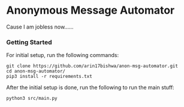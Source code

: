 # Anonymous Message Automator

Cause I am jobless now......

### Getting Started

For initial setup, run the following commands:

```commandline
git clone https://github.com/arin17bishwa/anon-msg-automator.git
cd anon-msg-automator/
pip3 install -r requirements.txt 
```

After the initial setup is done, run the following to run the main stuff:

```commandline
python3 src/main.py
```